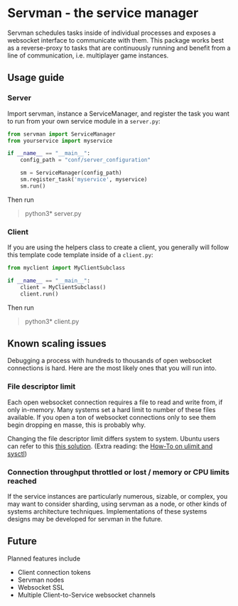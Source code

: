 # Servman - the service manager

Servman schedules tasks inside of individual processes and exposes a websocket interface to communicate with them. This package works best as a reverse-proxy to tasks that are continuously running and benefit from a line of communication, i.e. multiplayer game instances.

## Usage guide

### Server

Import servman, instance a ServiceManager, and register the task you want to run from your own service module in a `server.py`:

```python
from servman import ServiceManager
from yourservice import myservice

if __name__ == "__main__":
    config_path = "conf/server_configuration"

    sm = ServiceManager(config_path)
    sm.register_task('myservice', myservice)
    sm.run()
```

Then run

> python3* server.py

### Client

If you are using the helpers class to create a client, you generally will follow this template code template inside of a `client.py`:

```python
from myclient import MyClientSubclass

if __name__ == "__main__":
    client = MyClientSubclass()
    client.run()
```

Then run

> python3* client.py

## Known scaling issues

Debugging a process with hundreds to thousands of open websocket connections is hard. Here are the most likely ones that you will run into.

### File descriptor limit

Each open websocket connection requires a file to read and write from, if only in-memory. Many systems set a hard limit to number of these files available. If you open a ton of websocket connections only to see them begin dropping en masse, this is probably why.

Changing the file descriptor limit differs system to system. Ubuntu users can refer to this [this solution](https://askubuntu.com/questions/1049058/how-to-increase-max-open-files-limit-on-ubuntu-18-04). (Extra reading: the [How-To on ulimit and sysctl](https://www.linuxhowtos.org/Tips%20and%20Tricks/ulimit.htm))

### Connection throughput throttled or lost / memory or CPU limits reached

If the service instances are particularly numerous, sizable, or complex, you may want to consider sharding, using servman as a node, or other kinds of systems architecture techniques. Implementations of these systems designs may be developed for servman in the future.

## Future

Planned features include
* Client connection tokens
* Servman nodes
* Websocket SSL
* Multiple Client-to-Service websocket channels